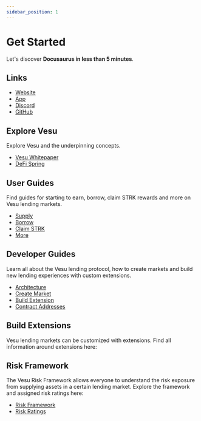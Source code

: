 ```yaml
---
sidebar_position: 1
---
```


# Get Started

Let's discover **Docusaurus in less than 5 minutes**.

## Links

- [Website](https://vesu.xyz)
- [App](https://vesu.xyz/app)
- [Discord](https://discord.com)
- [GitHub](https://github.com/vesuxyz)

## Explore Vesu

Explore Vesu and the underpinning concepts.

- [Vesu Whitepaper](/explore/whitepaper)
- [DeFi Spring](/explore/defi-spring)

## User Guides

Find guides for starting to earn, borrow, claim STRK rewards and more on Vesu lending markets.

- [Supply](/user-guides/earn)
- [Borrow](/user-guides/borrow)
- [Claim STRK](/user-guides/claim-strk)
- [More](/user-guides/connect)

## Developer Guides

Learn all about the Vesu lending protocol, how to create markets and build new lending experiences with custom extensions.

- [Architecture](/dev-guides/architecture)
- [Create Market](/dev-guides/create-pool)
- [Build Extension](/dev-guides/extension)
- [Contract Addresses](/dev-guides/contract-addresses)

## Build Extensions

Vesu lending markets can be customized with extensions. Find all information around extensions here:

## Risk Framework

The Vesu Risk Framework allows everyone to understand the risk exposure from supplying assets in a certain lending market. Explore the framework and assigned risk ratings here:

- [Risk Framework](/risk/risk-framework)
- [Risk Ratings](/risk/risk-ratings)
